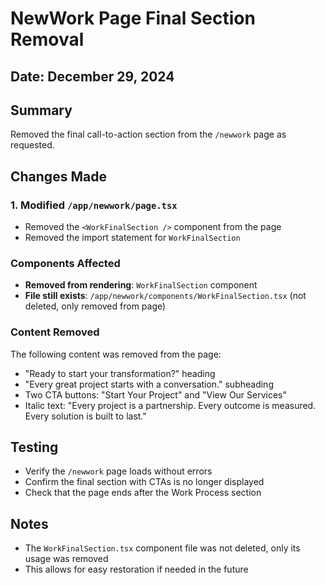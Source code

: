 # NewWork Page Final Section Removal

## Date: December 29, 2024

## Summary
Removed the final call-to-action section from the `/newwork` page as requested.

## Changes Made

### 1. Modified `/app/newwork/page.tsx`
- Removed the `<WorkFinalSection />` component from the page
- Removed the import statement for `WorkFinalSection`

### Components Affected
- **Removed from rendering**: `WorkFinalSection` component
- **File still exists**: `/app/newwork/components/WorkFinalSection.tsx` (not deleted, only removed from page)

### Content Removed
The following content was removed from the page:
- "Ready to start your transformation?" heading
- "Every great project starts with a conversation." subheading
- Two CTA buttons: "Start Your Project" and "View Our Services"
- Italic text: "Every project is a partnership. Every outcome is measured. Every solution is built to last."

## Testing
- Verify the `/newwork` page loads without errors
- Confirm the final section with CTAs is no longer displayed
- Check that the page ends after the Work Process section

## Notes
- The `WorkFinalSection.tsx` component file was not deleted, only its usage was removed
- This allows for easy restoration if needed in the future
